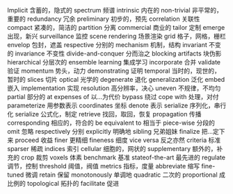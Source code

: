 
Implicit 含蓄的，隐式的
spectrum  频谱
intrinsic    内在的
non-trivial 非平常的，重要的
redundancy 冗余
preliminary 初步的，预先
correlation 关联性
compact 紧凑的，简洁的
partition 分离
commercial 商业的
tailor 定制
emerge 出现，新兴
surveillance 监控
scene rendering 场景渲染
grid 格子，网格，栅栏
envelop 包封，遮盖
respective 分别的
mechanism 机制，结构
invariant 不变的 invariance 不变性
divide-and-conquer 分而治之
blocking artifacts 块伪影
hierarchical 分层次的
ensemble learning 集成学习
incorporate 合并
validate 验证
momentum 势头，动力
demonstrating 证明
temporal 当时的，现世的，暂时的
slices 切片
optical 光学的
degenerate 退化
generalization 泛化
embed 嵌入
implementation 实现
resolution 高分辨率，决心
uneven 不规律，不均匀
partial 部分的
at expenses of 以...为代价
bypass 绕过
cope with 处理，对付
parameterize 用参数表示
coordinates 坐标
denote 表示
serialize 序列化，串行化
serialize 公式化，制定
retrieve 找回，取回，恢复
propagation 传播
corresponding 相应的，符合的
be equivalent to 相当于
piece-wise 分段的
omit 忽略
respectively 分别
explicitly 明确地
sibling 兄弟姐妹
finalize 把...定下来
proceed 收益
finer 更精细 fineness 细度
vice versa 反之亦然
criteria 标准
sparser 稀疏
indices 索引
cellular 细胞的，网状的
supplementary 额外的，补充的
crop 裁剪
voxels 体素
benchmark 基准
stateof-the-art 最先进的
regulate 调节，控制
threshold 阈值，阀值
metrics 指标，度量
abbreviate 缩写
fine-tuned 微调
retain 保留
monotonously 单调地
quadratic 二次的
proportional 成比例的
topological 拓扑的
facilitate 促进


